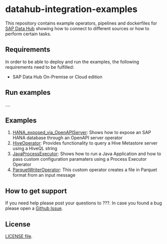# datahub-integration-examples
This repository contains example operators, pipelines and dockerfiles for [SAP Data Hub](https://www.sap.com/products/data-hub.html)  showing how to connect to different sources or how to perform certain tasks.

## Requirements

In order to be able to deploy and run the examples, the following requirements need to be fulfilled:

- SAP Data Hub On-Premise or Cloud edition

## Run examples

....

## Examples

1. [HANA_exposed_via_OpenAPIServer](/HANA_exposed_via_OpenAPIServer): Shows how to expose an SAP HANA database through an OpenAPI server operator
2. [HiveOperator](/HiveOperator): Provides functionality to query a Hive Metastore server using a HiveQL string 
3. [JavaProcessExecutor](/JavaProcessExecutor): Shows how to run a Java Application and how to pass custom configuration paramaters using a Process Executor Operator
4. [ParquetWriterOperator](/ParquetWriterOperator): This custom operator creates a file in Parquet format from an input message

## How to get support
If you need help please post your questions to ???.
In case you found a bug please open a [Github Issue](https://github.com/SAP/datahub-integration-examples/issues).

## License

[LICENSE file](LICENSE).
